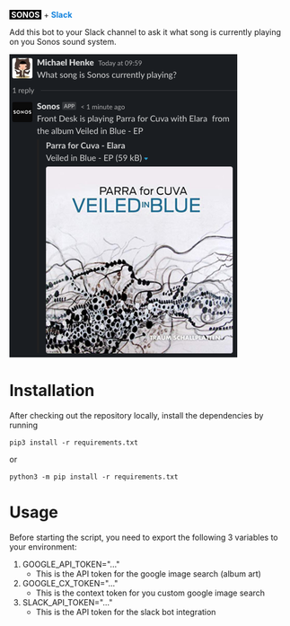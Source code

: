 <b style="color: white;background-color: black">&nbsp;SONOS&nbsp;</b>&nbsp;+&nbsp;<b style="color: #1383de">Slack</b>

Add this bot to your Slack channel to ask it what song is currently playing on you Sonos sound system.

<img src="https://github.com/aphex3k/slack-sonos/blob/master/.images/sonos-slack.png?raw=true"/>

# Installation

After checking out the repository locally, install the dependencies by running

    pip3 install -r requirements.txt

or 

    python3 -m pip install -r requirements.txt

# Usage

Before starting the script, you need to export the following 3 variables to your environment:

1. GOOGLE_API_TOKEN="..."
    - This is the API token for the google image search (album art)
1. GOOGLE_CX_TOKEN="..."
    - This is the context token for you custom google image search
1. SLACK_API_TOKEN="..."
    - This is the API token for the slack bot integration
